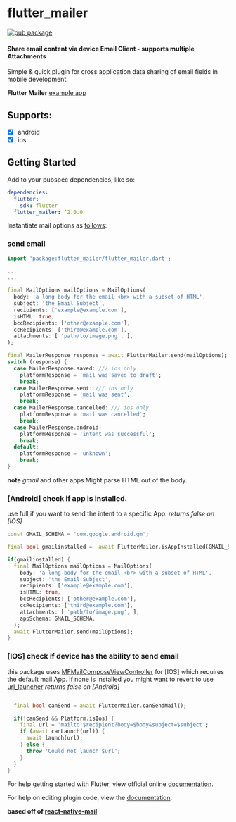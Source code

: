 # flutter_mailer

[![pub package](https://img.shields.io/pub/v/flutter_mailer.svg)](https://pub.dartlang.org/packages/flutter_mailer)

#### Share email content via device Email Client - supports multiple Attachments

Simple & quick plugin for cross application data sharing of email fields in mobile development. 

**Flutter Mailer** [example app](https://github.com/JaysQubeXon/flutter_mailer/blob/master/example/README.md)

## Supports:

- [x] android
- [x] ios

## Getting Started

Add to your pubspec dependencies, like so: 

```yaml
dependencies:
  flutter:
    sdk: flutter
  flutter_mailer: ^2.0.0

```
Instantiate mail options as [follows](https://github.com/JaysQubeXon/flutter_mailer/blob/master/example/lib/main.dart#L29):

### send email

```dart
import 'package:flutter_mailer/flutter_mailer.dart';

...
...

final MailOptions mailOptions = MailOptions(
  body: 'a long body for the email <br> with a subset of HTML',
  subject: 'the Email Subject',
  recipients: ['example@example.com'],
  isHTML: true,
  bccRecipients: ['other@example.com'],
  ccRecipients: ['third@example.com'],
  attachments: [ 'path/to/image.png', ],
);

final MailerResponse response = await FlutterMailer.send(mailOptions);
switch (response) {
  case MailerResponse.saved: /// ios only
    platformResponse = 'mail was saved to draft';
    break;
  case MailerResponse.sent: /// ios only
    platformResponse = 'mail was sent';
    break;
  case MailerResponse.cancelled: /// ios only
    platformResponse = 'mail was cancelled';
    break;
  case MailerResponse.android:
    platformResponse = 'intent was successful';
    break;
  default:
    platformResponse = 'unknown';
    break;
}

```

**note** _gmail_ and other apps Might parse HTML out of the body.


### [Android] check if app is installed.
use full if you want to send the intent to a specific App.
_returns false on [IOS]_

```dart
const GMAIL_SCHEMA = 'com.google.android.gm';

final bool gmailinstalled =  await FlutterMailer.isAppInstalled(GMAIL_SCHEMA);

if(gmailinstalled) {
  final MailOptions mailOptions = MailOptions(
    body: 'a long body for the email <br> with a subset of HTML',
    subject: 'the Email Subject',
    recipients: ['example@example.com'],
    isHTML: true,
    bccRecipients: ['other@example.com'],
    ccRecipients: ['third@example.com'],
    attachments: [ 'path/to/image.png', ],
    appSchema: GMAIL_SCHEMA,
  );
  await FlutterMailer.send(mailOptions);
}

```


### [IOS] check if device has the ability to send email
this package uses [MFMailComposeViewController](https://developer.apple.com/documentation/messageui/mfmailcomposeviewcontroller) for [IOS] which requires the default mail App.
if none is installed you might want to revert to use [url_launcher](https://pub.dev/packages/url_launcher)
_returns false on [Android]_
```dart

  final bool canSend = await FlutterMailer.canSendMail();

  if(!canSend && Platform.isIos) {
    final url = 'mailto:$recipient?body=$body&subject=$subject';
    if (await canLaunch(url)) {
      await launch(url);
    } else {
      throw 'Could not launch $url';
    }
  }
}

```

For help getting started with Flutter, view official online
[documentation](https://flutter.io/).

For help on editing plugin code, view the [documentation](https://flutter.io/platform-plugins/#edit-code).

**based off of [react-native-mail](https://github.com/chirag04/react-native-mail)**
